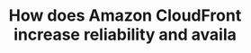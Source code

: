 ---
layout: answer
title: "How does Amazon CloudFront increase reliability and availa"
blurb: "Amazon CloudFront duplicates content throughout the globe. With multiple copies of your content being served from multiple locations, not only is latency"
quid: 106
---